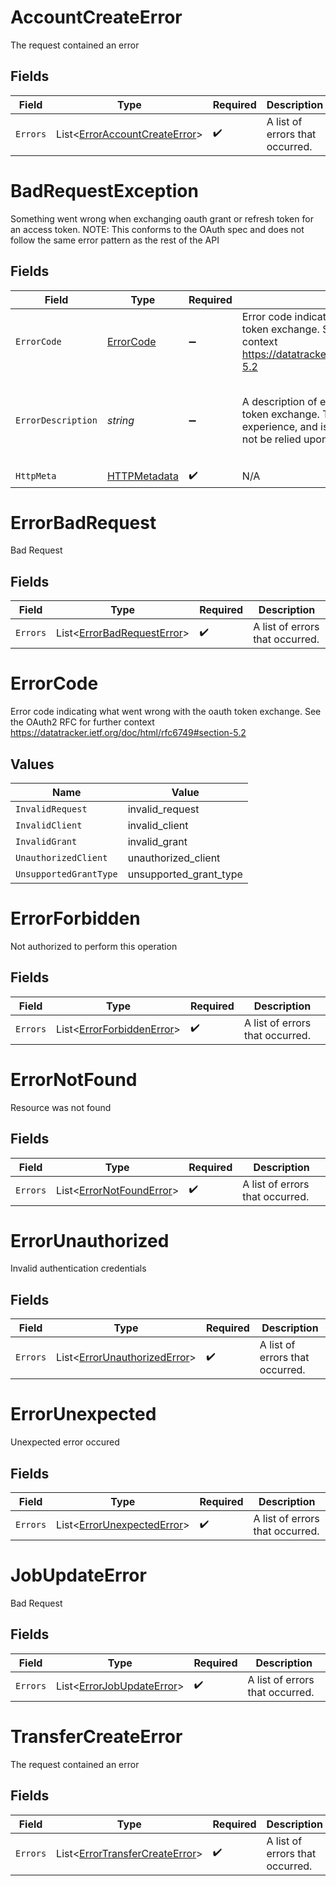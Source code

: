 

<!-- FILE: AccountCreateError.md -->

# AccountCreateError

The request contained an error


## Fields

| Field                                                                               | Type                                                                                | Required                                                                            | Description                                                                         |
| ----------------------------------------------------------------------------------- | ----------------------------------------------------------------------------------- | ----------------------------------------------------------------------------------- | ----------------------------------------------------------------------------------- |
| `Errors`                                                                            | List<[ErrorAccountCreateError](../../Models/Components/ErrorAccountCreateError.md)> | :heavy_check_mark:                                                                  | A list of errors that occurred.                                                     |


<!-- FILE: BadRequestException.md -->

# BadRequestException

Something went wrong when exchanging oauth grant or refresh token for an access token. NOTE: This conforms to the OAuth spec and does not follow the same error pattern as the rest of the API


## Fields

| Field                                                                                                                                                                                          | Type                                                                                                                                                                                           | Required                                                                                                                                                                                       | Description                                                                                                                                                                                    | Example                                                                                                                                                                                        |
| ---------------------------------------------------------------------------------------------------------------------------------------------------------------------------------------------- | ---------------------------------------------------------------------------------------------------------------------------------------------------------------------------------------------- | ---------------------------------------------------------------------------------------------------------------------------------------------------------------------------------------------- | ---------------------------------------------------------------------------------------------------------------------------------------------------------------------------------------------- | ---------------------------------------------------------------------------------------------------------------------------------------------------------------------------------------------- |
| `ErrorCode`                                                                                                                                                                                    | [ErrorCode](../../Models/Errors/ErrorCode.md)                                                                                                                                                  | :heavy_minus_sign:                                                                                                                                                                             | Error code indicating what went wrong with the oauth token exchange. See the OAuth2 RFC for further context https://datatracker.ietf.org/doc/html/rfc6749#section-5.2                          |                                                                                                                                                                                                |
| `ErrorDescription`                                                                                                                                                                             | *string*                                                                                                                                                                                       | :heavy_minus_sign:                                                                                                                                                                             | A description of exactly went wrong with the oauth token exchange. This is meant to improve developer experience, and is subject to change, so this should not be relied upon programatically. | The requested scope is invalid, unknown, or malformed.                                                                                                                                         |
| `HttpMeta`                                                                                                                                                                                     | [HTTPMetadata](../../Models/Components/HTTPMetadata.md)                                                                                                                                        | :heavy_check_mark:                                                                                                                                                                             | N/A                                                                                                                                                                                            |                                                                                                                                                                                                |


<!-- FILE: ErrorBadRequest.md -->

# ErrorBadRequest

Bad Request


## Fields

| Field                                                                         | Type                                                                          | Required                                                                      | Description                                                                   |
| ----------------------------------------------------------------------------- | ----------------------------------------------------------------------------- | ----------------------------------------------------------------------------- | ----------------------------------------------------------------------------- |
| `Errors`                                                                      | List<[ErrorBadRequestError](../../Models/Components/ErrorBadRequestError.md)> | :heavy_check_mark:                                                            | A list of errors that occurred.                                               |


<!-- FILE: ErrorCode.md -->

# ErrorCode

Error code indicating what went wrong with the oauth token exchange. See the OAuth2 RFC for further context https://datatracker.ietf.org/doc/html/rfc6749#section-5.2


## Values

| Name                   | Value                  |
| ---------------------- | ---------------------- |
| `InvalidRequest`       | invalid_request        |
| `InvalidClient`        | invalid_client         |
| `InvalidGrant`         | invalid_grant          |
| `UnauthorizedClient`   | unauthorized_client    |
| `UnsupportedGrantType` | unsupported_grant_type |


<!-- FILE: ErrorForbidden.md -->

# ErrorForbidden

Not authorized to perform this operation


## Fields

| Field                                                                       | Type                                                                        | Required                                                                    | Description                                                                 |
| --------------------------------------------------------------------------- | --------------------------------------------------------------------------- | --------------------------------------------------------------------------- | --------------------------------------------------------------------------- |
| `Errors`                                                                    | List<[ErrorForbiddenError](../../Models/Components/ErrorForbiddenError.md)> | :heavy_check_mark:                                                          | A list of errors that occurred.                                             |


<!-- FILE: ErrorNotFound.md -->

# ErrorNotFound

Resource was not found


## Fields

| Field                                                                     | Type                                                                      | Required                                                                  | Description                                                               |
| ------------------------------------------------------------------------- | ------------------------------------------------------------------------- | ------------------------------------------------------------------------- | ------------------------------------------------------------------------- |
| `Errors`                                                                  | List<[ErrorNotFoundError](../../Models/Components/ErrorNotFoundError.md)> | :heavy_check_mark:                                                        | A list of errors that occurred.                                           |


<!-- FILE: ErrorUnauthorized.md -->

# ErrorUnauthorized

Invalid authentication credentials


## Fields

| Field                                                                             | Type                                                                              | Required                                                                          | Description                                                                       |
| --------------------------------------------------------------------------------- | --------------------------------------------------------------------------------- | --------------------------------------------------------------------------------- | --------------------------------------------------------------------------------- |
| `Errors`                                                                          | List<[ErrorUnauthorizedError](../../Models/Components/ErrorUnauthorizedError.md)> | :heavy_check_mark:                                                                | A list of errors that occurred.                                                   |


<!-- FILE: ErrorUnexpected.md -->

# ErrorUnexpected

Unexpected error occured


## Fields

| Field                                                                         | Type                                                                          | Required                                                                      | Description                                                                   |
| ----------------------------------------------------------------------------- | ----------------------------------------------------------------------------- | ----------------------------------------------------------------------------- | ----------------------------------------------------------------------------- |
| `Errors`                                                                      | List<[ErrorUnexpectedError](../../Models/Components/ErrorUnexpectedError.md)> | :heavy_check_mark:                                                            | A list of errors that occurred.                                               |


<!-- FILE: JobUpdateError.md -->

# JobUpdateError

Bad Request


## Fields

| Field                                                                       | Type                                                                        | Required                                                                    | Description                                                                 |
| --------------------------------------------------------------------------- | --------------------------------------------------------------------------- | --------------------------------------------------------------------------- | --------------------------------------------------------------------------- |
| `Errors`                                                                    | List<[ErrorJobUpdateError](../../Models/Components/ErrorJobUpdateError.md)> | :heavy_check_mark:                                                          | A list of errors that occurred.                                             |


<!-- FILE: TransferCreateError.md -->

# TransferCreateError

The request contained an error


## Fields

| Field                                                                                 | Type                                                                                  | Required                                                                              | Description                                                                           |
| ------------------------------------------------------------------------------------- | ------------------------------------------------------------------------------------- | ------------------------------------------------------------------------------------- | ------------------------------------------------------------------------------------- |
| `Errors`                                                                              | List<[ErrorTransferCreateError](../../Models/Components/ErrorTransferCreateError.md)> | :heavy_check_mark:                                                                    | A list of errors that occurred.                                                       |